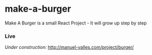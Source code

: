 # make-a-burger
Make A Burger is a small React Project - It will grow up step by step

### Live 
*Under construction*:
http://manuel-valles.com/project/burger/

